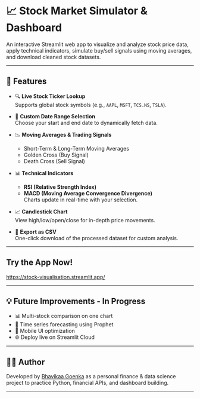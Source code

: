 # 📈 Stock Market Simulator & Dashboard

An interactive Streamlit web app to visualize and analyze stock price data, apply technical indicators, simulate buy/sell signals using moving averages, and download cleaned stock datasets.

---

## 🚀 Features

- 🔍 **Live Stock Ticker Lookup**  
  Supports global stock symbols (e.g., `AAPL`, `MSFT`, `TCS.NS`, `TSLA`).

- 📆 **Custom Date Range Selection**  
  Choose your start and end date to dynamically fetch data.

- 📉 **Moving Averages & Trading Signals**  
  - Short-Term & Long-Term Moving Averages  
  - Golden Cross (Buy Signal)  
  - Death Cross (Sell Signal)

- 📊 **Technical Indicators**
  - **RSI (Relative Strength Index)**  
  - **MACD (Moving Average Convergence Divergence)**  
  Charts update in real-time with your selection.

- 📈 **Candlestick Chart**  
  View high/low/open/close for in-depth price movements.

- 💾 **Export as CSV**  
  One-click download of the processed dataset for custom analysis.

---

## Try the App Now!
https://stock-visualisation.streamlit.app/


---

## 💡 Future Improvements - In Progress

- 📊 Multi-stock comparison on one chart  
- 🔮 Time series forecasting using Prophet  
- 📱 Mobile UI optimization  
- 🌐 Deploy live on Streamlit Cloud

---

## 👩‍💻 Author

Developed by [Bhavikaa Goenka](https://github.com/bhavikaa10) as a personal finance & data science project to practice Python, financial APIs, and dashboard building.

---
